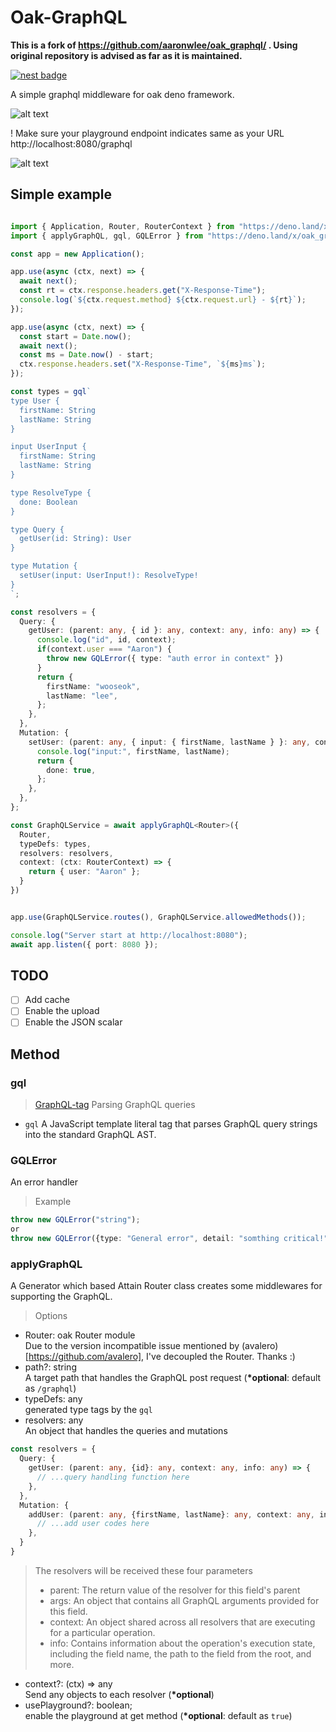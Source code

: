 # Oak-GraphQL

**This is a fork of https://github.com/aaronwlee/oak_graphql/ . Using original repository is advised as far as it is maintained.**

[![nest badge](https://nest.land/badge.svg)](https://nest.land/package/oak-graphql)

A simple graphql middleware for oak deno framework.

![alt text](https://github.com/aaronwlee/oak_graphql/blob/master/playground.JPG?raw=true "Oak-GraphQL")

! Make sure your playground endpoint indicates same as your URL http://localhost:8080/graphql

![alt text](https://github.com/aaronwlee/oak_graphql/blob/master/mustsame.JPG?raw=true "Oak-GraphQL")


## Simple example
```ts

import { Application, Router, RouterContext } from "https://deno.land/x/oak@v6.2.0/mod.ts";
import { applyGraphQL, gql, GQLError } from "https://deno.land/x/oak_graphql/mod.ts";

const app = new Application();

app.use(async (ctx, next) => {
  await next();
  const rt = ctx.response.headers.get("X-Response-Time");
  console.log(`${ctx.request.method} ${ctx.request.url} - ${rt}`);
});

app.use(async (ctx, next) => {
  const start = Date.now();
  await next();
  const ms = Date.now() - start;
  ctx.response.headers.set("X-Response-Time", `${ms}ms`);
});

const types = gql`
type User {
  firstName: String
  lastName: String
}

input UserInput {
  firstName: String
  lastName: String
}

type ResolveType {
  done: Boolean
}

type Query {
  getUser(id: String): User 
}

type Mutation {
  setUser(input: UserInput!): ResolveType!
}
`;

const resolvers = {
  Query: {
    getUser: (parent: any, { id }: any, context: any, info: any) => {
      console.log("id", id, context);
      if(context.user === "Aaron") {
        throw new GQLError({ type: "auth error in context" })
      }
      return {
        firstName: "wooseok",
        lastName: "lee",
      };
    },
  },
  Mutation: {
    setUser: (parent: any, { input: { firstName, lastName } }: any, context: any, info: any) => {
      console.log("input:", firstName, lastName);
      return {
        done: true,
      };
    },
  },
};

const GraphQLService = await applyGraphQL<Router>({
  Router,
  typeDefs: types,
  resolvers: resolvers,
  context: (ctx: RouterContext) => {
    return { user: "Aaron" };
  }
})


app.use(GraphQLService.routes(), GraphQLService.allowedMethods());

console.log("Server start at http://localhost:8080");
await app.listen({ port: 8080 });

```

## TODO
- [ ] Add cache
- [ ] Enable the upload
- [ ] Enable the JSON scalar

## Method
### gql 
> [GraphQL-tag](https://github.com/apollographql/graphql-tag)
Parsing GraphQL queries
- `gql` A JavaScript template literal tag that parses GraphQL query strings into the standard GraphQL AST.

### GQLError
An error handler
> Example
```ts
throw new GQLError("string");
or
throw new GQLError({type: "General error", detail: "somthing critical!"});
```

### applyGraphQL
A Generator which based Attain Router class creates some middlewares for supporting the GraphQL.
> Options
- Router: oak Router module <br />Due to the version incompatible issue mentioned by (avalero)[https://github.com/avalero], I've decoupled the Router. Thanks :)
- path?: string <br /> A target path that handles the GraphQL post request (__*optional__: default as `/graphql`)
- typeDefs: any <br /> generated type tags by the `gql`
- resolvers: any <br /> An object that handles the queries and mutations
```ts
const resolvers = {
  Query: {
    getUser: (parent: any, {id}: any, context: any, info: any) => {
      // ...query handling function here
    },
  },
  Mutation: {
    addUser: (parent: any, {firstName, lastName}: any, context: any, info: any) => {
      // ...add user codes here
    },
  }
}
```
> The resolvers will be received these four parameters
> - parent: The return value of the resolver for this field's parent
> - args: An object that contains all GraphQL arguments provided for this field.
> - context: An object shared across all resolvers that are executing for a particular operation.
> - info: Contains information about the operation's execution state, including the field name, the path to the field from the root, and more.
- context?: (ctx) => any <br /> Send any objects to each resolver (__*optional__)
- usePlayground?: boolean; <br /> enable the playground at get method (__*optional__: default as `true`)
